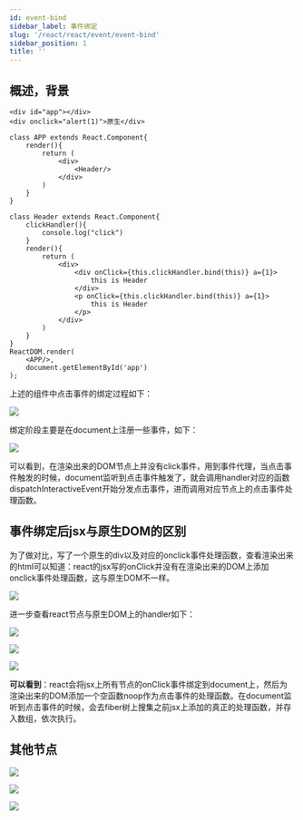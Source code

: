 ```yaml
---
id: event-bind
sidebar_label: 事件绑定
slug: '/react/react/event/event-bind'
sidebar_position: 1
title: ''
---
```


## 概述，背景
```
<div id="app"></div>
<div onclick="alert(1)">原生</div>

class APP extends React.Component{
    render(){
        return (
            <div>
                <Header/>
            </div>
        )
    }
}

class Header extends React.Component{
    clickHandler(){
        console.log("click")
    }
    render(){
        return (
            <div>
                <div onClick={this.clickHandler.bind(this)} a={1}>
                    this is Header
                </div>
                <p onClick={this.clickHandler.bind(this)} a={1}>
                    this is Header
                </p>
            </div>
        )
    }
}
ReactDOM.render(
    <APP/>,
    document.getElementById('app')
);
```
上述的组件中点击事件的绑定过程如下：

![](./1-1.png)

绑定阶段主要是在document上注册一些事件，如下：

![](./1-2.png)

可以看到，在渲染出来的DOM节点上并没有click事件，用到事件代理，当点击事件触发的时候，document监听到点击事件触发了，就会调用handler对应的函数dispatchInteractiveEvent开始分发点击事件，进而调用对应节点上的点击事件处理函数。

## 事件绑定后jsx与原生DOM的区别
为了做对比，写了一个原生的div以及对应的onclick事件处理函数，查看渲染出来的html可以知道：react的jsx写的onClick并没有在渲染出来的DOM上添加onclick事件处理函数，这与原生DOM不一样。

![](./1-3.png)

进一步查看react节点与原生DOM上的handler如下：

![](./1-4.png)

![](./1-5.png)

![](./1-6.png)

**可以看到**：react会将jsx上所有节点的onClick事件绑定到document上，然后为渲染出来的DOM添加一个空函数noop作为点击事件的处理函数。在document监听到点击事件的时候，会去fiber树上搜集之前jsx上添加的真正的处理函数，并存入数组，依次执行。

## 其他节点

![](./1-7.png)

![](./1-8.png)

![](./1-9.png)

